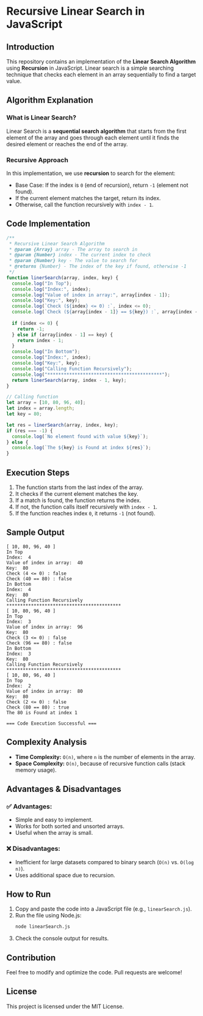 # Recursive Linear Search in JavaScript

## Introduction
This repository contains an implementation of the **Linear Search Algorithm** using **Recursion** in JavaScript. Linear search is a simple searching technique that checks each element in an array sequentially to find a target value.

## Algorithm Explanation
### **What is Linear Search?**
Linear Search is a **sequential search algorithm** that starts from the first element of the array and goes through each element until it finds the desired element or reaches the end of the array.

### **Recursive Approach**
In this implementation, we use **recursion** to search for the element:
- Base Case: If the index is `0` (end of recursion), return `-1` (element not found).
- If the current element matches the target, return its index.
- Otherwise, call the function recursively with `index - 1`.

## Code Implementation
```javascript
/**
 * Recursive Linear Search Algorithm
 * @param {Array} array - The array to search in
 * @param {Number} index - The current index to check
 * @param {Number} key - The value to search for
 * @returns {Number} - The index of the key if found, otherwise -1
 */
function linerSearch(array, index, key) {
  console.log("In Top");
  console.log("Index:", index);
  console.log("Value of index in array:", array[index - 1]);
  console.log("Key:", key);
  console.log(`Check (${index} <= 0) :`, index <= 0);
  console.log(`Check (${array[index - 1]} == ${key}) :`, array[index - 1] == key);
  
  if (index <= 0) {
    return -1;
  } else if (array[index - 1] == key) {
    return index - 1;
  }
  console.log("In Bottom");
  console.log("Index:", index);
  console.log("Key:", key);
  console.log("Calling Function Recursively");
  console.log("******************************************");
  return linerSearch(array, index - 1, key);
}

// Calling function
let array = [10, 80, 96, 40];
let index = array.length;
let key = 80;

let res = linerSearch(array, index, key);
if (res === -1) {
  console.log(`No element found with value ${key}`);
} else {
  console.log(`The ${key} is Found at index ${res}`);
}
```

## Execution Steps
1. The function starts from the last index of the array.
2. It checks if the current element matches the key.
3. If a match is found, the function returns the index.
4. If not, the function calls itself recursively with `index - 1`.
5. If the function reaches index `0`, it returns `-1` (not found).

## Sample Output
```
[ 10, 80, 96, 40 ]
In Top
Index:  4
Value of index in array:  40
Key:  80
Check (4 <= 0) : false
Check (40 == 80) : false
In Bottom
Index:  4
Key:  80
Calling Function Recursively
******************************************
[ 10, 80, 96, 40 ]
In Top
Index:  3
Value of index in array:  96
Key:  80
Check (3 <= 0) : false
Check (96 == 80) : false
In Bottom
Index:  3
Key:  80
Calling Function Recursively
******************************************
[ 10, 80, 96, 40 ]
In Top
Index:  2
Value of index in array:  80
Key:  80
Check (2 <= 0) : false
Check (80 == 80) : true
The 80 is Found at index 1

=== Code Execution Successful ===
```

## Complexity Analysis
- **Time Complexity:** `O(n)`, where `n` is the number of elements in the array.
- **Space Complexity:** `O(n)`, because of recursive function calls (stack memory usage).

## Advantages & Disadvantages
### ✅ Advantages:
- Simple and easy to implement.
- Works for both sorted and unsorted arrays.
- Useful when the array is small.

### ❌ Disadvantages:
- Inefficient for large datasets compared to binary search (`O(n)` vs. `O(log n)`).
- Uses additional space due to recursion.

## How to Run
1. Copy and paste the code into a JavaScript file (e.g., `linearSearch.js`).
2. Run the file using Node.js:
   ```bash
   node linearSearch.js
   ```
3. Check the console output for results.

## Contribution
Feel free to modify and optimize the code. Pull requests are welcome!

## License
This project is licensed under the MIT License.